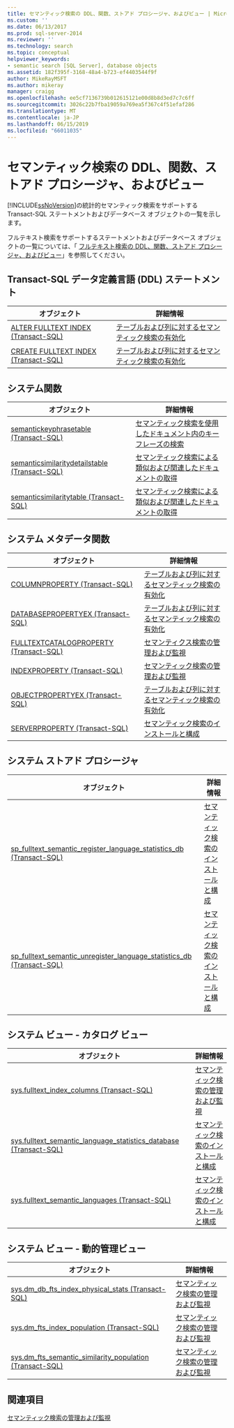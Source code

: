 ```yaml
---
title: セマンティック検索の DDL、関数、ストアド プロシージャ、およびビュー | Microsoft Docs
ms.custom: ''
ms.date: 06/13/2017
ms.prod: sql-server-2014
ms.reviewer: ''
ms.technology: search
ms.topic: conceptual
helpviewer_keywords:
- semantic search [SQL Server], database objects
ms.assetid: 182f395f-3168-48a4-b723-ef4403544f9f
author: MikeRayMSFT
ms.author: mikeray
manager: craigg
ms.openlocfilehash: ee5cf7136739b012615121e00d8b8d3ed7c7c6ff
ms.sourcegitcommit: 3026c22b7fba19059a769ea5f367c4f51efaf286
ms.translationtype: MT
ms.contentlocale: ja-JP
ms.lasthandoff: 06/15/2019
ms.locfileid: "66011035"
---
```

# <a name="semantic-search-ddl-functions-stored-procedures-and-views"></a>セマンティック検索の DDL、関数、ストアド プロシージャ、およびビュー
  [!INCLUDE[ssNoVersion](../../includes/ssnoversion-md.md)]の統計的セマンティック検索をサポートする Transact-SQL ステートメントおよびデータベース オブジェクトの一覧を示します。  
  
 フルテキスト検索をサポートするステートメントおよびデータベース オブジェクトの一覧については、「 [フルテキスト検索の DDL、関数、ストアド プロシージャ、およびビュー](../views/views.md)」を参照してください。  
  
##  <a name="ddl"></a> Transact-SQL データ定義言語 (DDL) ステートメント  
  
|オブジェクト|詳細情報|  
|------------|----------------------|  
|[ALTER FULLTEXT INDEX &#40;Transact-SQL&#41;](/sql/t-sql/statements/alter-fulltext-index-transact-sql)|[テーブルおよび列に対するセマンティック検索の有効化](enable-semantic-search-on-tables-and-columns.md)|  
|[CREATE FULLTEXT INDEX &#40;Transact-SQL&#41;](/sql/t-sql/statements/create-fulltext-index-transact-sql)|[テーブルおよび列に対するセマンティック検索の有効化](enable-semantic-search-on-tables-and-columns.md)|  
  
##  <a name="func"></a> システム関数  
  
|オブジェクト|詳細情報|  
|------------|----------------------|  
|[semantickeyphrasetable &#40;Transact-SQL&#41;](/sql/relational-databases/system-functions/semantickeyphrasetable-transact-sql)|[セマンティック検索を使用したドキュメント内のキー フレーズの検索](find-key-phrases-in-documents-with-semantic-search.md)|  
|[semanticsimilaritydetailstable &#40;Transact-SQL&#41;](/sql/relational-databases/system-functions/semanticsimilaritydetailstable-transact-sql)|[セマンティック検索による類似および関連したドキュメントの取得](find-similar-and-related-documents-with-semantic-search.md)|  
|[semanticsimilaritytable &#40;Transact-SQL&#41;](/sql/relational-databases/system-functions/semanticsimilaritytable-transact-sql)|[セマンティック検索による類似および関連したドキュメントの取得](find-similar-and-related-documents-with-semantic-search.md)|  
  
##  <a name="meta"></a> システム メタデータ関数  
  
|オブジェクト|詳細情報|  
|------------|----------------------|  
|[COLUMNPROPERTY &#40;Transact-SQL&#41;](/sql/t-sql/functions/columnproperty-transact-sql)|[テーブルおよび列に対するセマンティック検索の有効化](enable-semantic-search-on-tables-and-columns.md)|  
|[DATABASEPROPERTYEX &#40;Transact-SQL&#41;](/sql/t-sql/functions/databasepropertyex-transact-sql)|[テーブルおよび列に対するセマンティック検索の有効化](enable-semantic-search-on-tables-and-columns.md)|  
|[FULLTEXTCATALOGPROPERTY &#40;Transact-SQL&#41;](/sql/t-sql/functions/fulltextcatalogproperty-transact-sql)|[セマンティクス検索の管理および監視](manage-and-monitor-semantic-search.md)|  
|[INDEXPROPERTY &#40;Transact-SQL&#41;](/sql/t-sql/functions/indexproperty-transact-sql)|[セマンティック検索の管理および監視](manage-and-monitor-semantic-search.md)|  
|[OBJECTPROPERTYEX &#40;Transact-SQL&#41;](/sql/t-sql/functions/objectproperty-transact-sql)|[テーブルおよび列に対するセマンティック検索の有効化](enable-semantic-search-on-tables-and-columns.md)|  
|[SERVERPROPERTY &#40;Transact-SQL&#41;](/sql/t-sql/functions/serverproperty-transact-sql)|[セマンティック検索のインストールと構成](install-and-configure-semantic-search.md)|  
  
##  <a name="sproc"></a> システム ストアド プロシージャ  
  
|オブジェクト|詳細情報|  
|------------|----------------------|  
|[sp_fulltext_semantic_register_language_statistics_db &#40;Transact-SQL&#41;](/sql/relational-databases/system-stored-procedures/sp-fulltext-semantic-register-language-statistics-db-transact-sql)|[セマンティック検索のインストールと構成](install-and-configure-semantic-search.md)|  
|[sp_fulltext_semantic_unregister_language_statistics_db &#40;Transact-SQL&#41;](/sql/relational-databases/system-stored-procedures/sp-fulltext-semantic-unregister-language-statistics-db-transact-sql)|[セマンティック検索のインストールと構成](install-and-configure-semantic-search.md)|  
  
##  <a name="cv"></a> システム ビュー - カタログ ビュー  
  
|オブジェクト|詳細情報|  
|------------|----------------------|  
|[sys.fulltext_index_columns &#40;Transact-SQL&#41;](/sql/relational-databases/system-catalog-views/sys-fulltext-index-columns-transact-sql)|[セマンティック検索の管理および監視](manage-and-monitor-semantic-search.md)|  
|[sys.fulltext_semantic_language_statistics_database &#40;Transact-SQL&#41;](/sql/relational-databases/system-catalog-views/sys-fulltext-semantic-language-statistics-database-transact-sql)|[セマンティック検索のインストールと構成](install-and-configure-semantic-search.md)|  
|[sys.fulltext_semantic_languages &#40;Transact-SQL&#41;](/sql/relational-databases/system-catalog-views/sys-fulltext-semantic-languages-transact-sql)|[セマンティック検索のインストールと構成](install-and-configure-semantic-search.md)|  
  
##  <a name="dmv"></a> システム ビュー - 動的管理ビュー  
  
|オブジェクト|詳細情報|  
|------------|----------------------|  
|[sys.dm_db_fts_index_physical_stats &#40;Transact-SQL&#41;](/sql/relational-databases/system-dynamic-management-views/sys-dm-db-fts-index-physical-stats-transact-sql)|[セマンティック検索の管理および監視](manage-and-monitor-semantic-search.md)|  
|[sys.dm_fts_index_population &#40;Transact-SQL&#41;](/sql/relational-databases/system-dynamic-management-views/sys-dm-fts-index-population-transact-sql)|[セマンティック検索の管理および監視](manage-and-monitor-semantic-search.md)|  
|[sys.dm_fts_semantic_similarity_population &#40;Transact-SQL&#41;](/sql/relational-databases/system-dynamic-management-views/sys-dm-fts-semantic-similarity-population-transact-sql)|[セマンティック検索の管理および監視](manage-and-monitor-semantic-search.md)|  
  
## <a name="see-also"></a>関連項目  
 [セマンティック検索の管理および監視](manage-and-monitor-semantic-search.md)  
  
  

